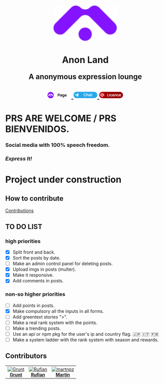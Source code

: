 <p align="center">
    <img width="200" alt="Anon-Land Logo"
    src="./site/src/assets/icon/logo.svg">
</p>

<h1 align="center">
    <strong>Anon Land</strong>
    <p style="font-size: .8em">A anonymous expression lounge</p>

<p align="center">

  <a href="http://anon.land/">
    <img alt="anon.land" src="./resources/page.png">
  </a>

  <a href="https://t.me/joinchat/WAifmux-tOZamET7">
    <img alt="telegram-chat" src="./resources/chat.png">
  </a>

  <a href="https://github.com/New-Voxed/voxed4/blob/master/LICENSE.md">
    <img alt="licence" src="./resources/licence.png">
  </a>

</p>
</h1>

# PRS ARE WELCOME / PRS BIENVENIDOS.

### Social media with 100% speech freedom.

### _Express It!_

# Project under construction

## How to contribute

[Contributions](./CONTRIBUTING.md)
## TO DO LIST

### high priorities

+ [x] Split front and back.
+ [x] Sort the posts by date.
+ [ ] Make an admin control panel for deleting posts.
+ [x] Upload imgs in posts (multer).
+ [x] Make it responsive.
+ [x] Add comments in posts.

### non-so higher priorities

+ [ ] Add points in posts.
+ [x] Make compulsory all the inputs in all forms.
+ [ ] Add greentext stories ">".
+ [ ] Make a real rank system with the points.
+ [ ] Make a trending posts.
+ [ ] Use an api or npm pkg for the user's ip and country flag. :jp: :it: :fr:
+ [ ] Make a system ladder with the rank system with season and rewards.

## Contributors

<!-- ALL-CONTRIBUTORS-LIST:START - Do not remove or modify this section -->
<!-- prettier-ignore -->
<table>
  <tr>
    <td align="center">
      <a href="https://github.com/igruntplay">
      <img src="https://avatars0.githubusercontent.com/u/52015401?   s=460&u=013befea64b76cc716dce93e0f550a702254c657&   v=4" width="100px;" alt="Grunt"/>
      <br /><b>Grunt</b>
    </td>
    <td align="center">
      <a href="https://github.com/rufiandev">
      <img src="https://avatars0.githubusercontent.com/u/74627264?s=460&u=1b84670c1196db1069c49a9c1cd3592b60406ad4&v=4" width="100px;" alt="Rufian"/>
      <br /><b>Rufian</b>
    </td>
    <td align="center">
      <a href="https://github.com/martnpz">
      <img src="https://avatars2.githubusercontent.com/u/53195698?s=460&u=0b7b1739a6b4a4d93bb4ddbd898c9cf5de39efce&v=4" width="100px;" alt="martnpz"/>
      <br /><b>Martín</b>
    </td>
   </tr>
</table>
